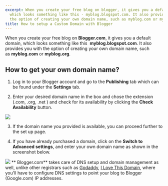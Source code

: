 ```yaml
---
excerpt: When you create your free blog on blogger, it gives you a default domain,
  which looks something like this - myblog.blogspot.com. It also provides you with
  the option of creating your own domain name, such as myblog.com or myblog.org.
title: How to setup a Custom Domain with Blogger
---
```


When you create your free blog on **Blogger.com**, it gives you a default domain, which looks something like this  **myblog.blogspot.com**. It also provides you with the option of creating your own domain name, such as **myblog.com** or **myblog.org**.


## How to get your own domain name?


1. Log in to your Blogger account and go to the **Publishing** tab which can be found under the **Settings** tab.

2. Enter your desired domain name in the box and chose the extension (.com, .org, .net ) and check for its availability by clicking the **Check Availability** button.

[![](https://rtcamp.com/wp-content/uploads/2010/12/B2W-Custom-domain-111-600x393.jpg)](https://rtcamp.com/wp-content/uploads/2010/12/B2W-Custom-domain-111.jpg)

3. If the domain name you provided is available, you can proceed further to the set up page.

4. If you have already purchased a domain, click on the **Switch to Advanced settings**, and enter your own domain name as shown in the screenshot below.

[![](https://rtcamp.com/wp-content/uploads/2010/12/B2W-custom-domain-21-600x204.jpg)](https://rtcamp.com/wp-content/uploads/2010/12/B2W-custom-domain-21.jpg)
** Blogger.com** takes care of DNS setup and domain management as well, unlike other registrars such as [Godaddy](http://www.godaddy.com/), [I Love This Domain](http://www.ilovethisdomain.com/), where you'll have to configure DNS settings to point your blog to Blogger (Google.com) IP addresses.
